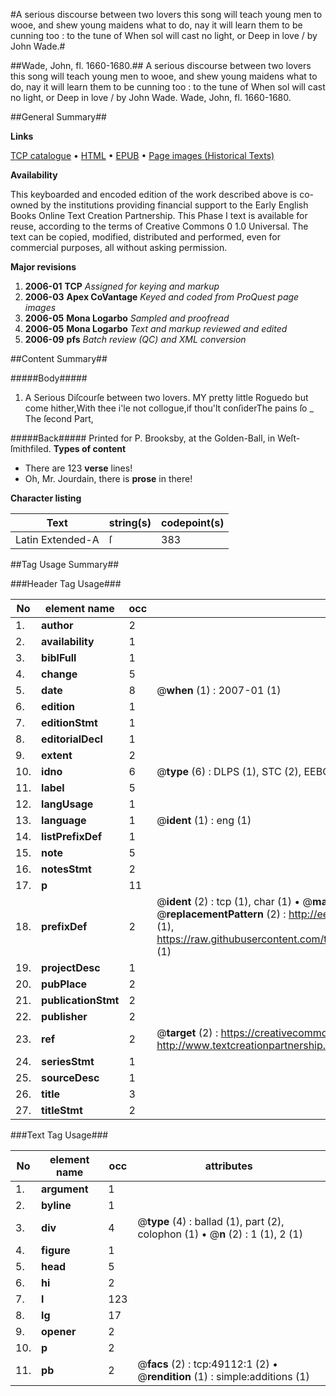 #A serious discourse between two lovers this song will teach young men to wooe, and shew young maidens what to do, nay it will learn them to be cunning too : to the tune of When sol will cast no light, or Deep in love / by John Wade.#

##Wade, John, fl. 1660-1680.##
A serious discourse between two lovers this song will teach young men to wooe, and shew young maidens what to do, nay it will learn them to be cunning too : to the tune of When sol will cast no light, or Deep in love / by John Wade.
Wade, John, fl. 1660-1680.

##General Summary##

**Links**

[TCP catalogue](http://www.ota.ox.ac.uk/tcp/)  • 
[HTML](http://tei.it.ox.ac.uk/tcp/Texts-HTML/free/A59/A59256.html)  • 
[EPUB](http://tei.it.ox.ac.uk/tcp/Texts-EPUB/free/A59/A59256.epub) • 
[Page images (Historical Texts)](https://data.historicaltexts.jisc.ac.uk/view?pubId=eebo-11781922e&pageId=eebo-11781922e-49112-1)

**Availability**

This keyboarded and encoded edition of the
	       work described above is co-owned by the institutions
	       providing financial support to the Early English Books
	       Online Text Creation Partnership. This Phase I text is
	       available for reuse, according to the terms of Creative
	       Commons 0 1.0 Universal. The text can be copied,
	       modified, distributed and performed, even for
	       commercial purposes, all without asking permission.

**Major revisions**

1. __2006-01__ __TCP__ *Assigned for keying and markup*
1. __2006-03__ __Apex CoVantage__ *Keyed and coded from ProQuest page images*
1. __2006-05__ __Mona Logarbo__ *Sampled and proofread*
1. __2006-05__ __Mona Logarbo__ *Text and markup reviewed and edited*
1. __2006-09__ __pfs__ *Batch review (QC) and XML conversion*

##Content Summary##

#####Body#####

1. A Serious Diſcourſe between two lovers.
MY pretty little Roguedo but come hither,With thee i'le not collogue,if thou'lt conſiderThe pains ſo
    _ The ſecond Part,

#####Back#####
Printed for P. Brooksby, at the Golden-Ball, in Weſt-ſmithfiled.
**Types of content**

  * There are 123 **verse** lines!
  * Oh, Mr. Jourdain, there is **prose** in there!

**Character listing**


|Text|string(s)|codepoint(s)|
|---|---|---|
|Latin Extended-A|ſ|383|

##Tag Usage Summary##

###Header Tag Usage###

|No|element name|occ|attributes|
|---|---|---|---|
|1.|__author__|2||
|2.|__availability__|1||
|3.|__biblFull__|1||
|4.|__change__|5||
|5.|__date__|8| @__when__ (1) : 2007-01 (1)|
|6.|__edition__|1||
|7.|__editionStmt__|1||
|8.|__editorialDecl__|1||
|9.|__extent__|2||
|10.|__idno__|6| @__type__ (6) : DLPS (1), STC (2), EEBO-CITATION (1), OCLC (1), VID (1)|
|11.|__label__|5||
|12.|__langUsage__|1||
|13.|__language__|1| @__ident__ (1) : eng (1)|
|14.|__listPrefixDef__|1||
|15.|__note__|5||
|16.|__notesStmt__|2||
|17.|__p__|11||
|18.|__prefixDef__|2| @__ident__ (2) : tcp (1), char (1)  •  @__matchPattern__ (2) : ([0-9\-]+):([0-9IVX]+) (1), (.+) (1)  •  @__replacementPattern__ (2) : http://eebo.chadwyck.com/downloadtiff?vid=$1&page=$2 (1), https://raw.githubusercontent.com/textcreationpartnership/Texts/master/tcpchars.xml#$1 (1)|
|19.|__projectDesc__|1||
|20.|__pubPlace__|2||
|21.|__publicationStmt__|2||
|22.|__publisher__|2||
|23.|__ref__|2| @__target__ (2) : https://creativecommons.org/publicdomain/zero/1.0/ (1), http://www.textcreationpartnership.org/docs/. (1)|
|24.|__seriesStmt__|1||
|25.|__sourceDesc__|1||
|26.|__title__|3||
|27.|__titleStmt__|2||


###Text Tag Usage###

|No|element name|occ|attributes|
|---|---|---|---|
|1.|__argument__|1||
|2.|__byline__|1||
|3.|__div__|4| @__type__ (4) : ballad (1), part (2), colophon (1)  •  @__n__ (2) : 1 (1), 2 (1)|
|4.|__figure__|1||
|5.|__head__|5||
|6.|__hi__|2||
|7.|__l__|123||
|8.|__lg__|17||
|9.|__opener__|2||
|10.|__p__|2||
|11.|__pb__|2| @__facs__ (2) : tcp:49112:1 (2)  •  @__rendition__ (1) : simple:additions (1)|
